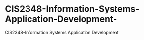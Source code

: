 # CIS2348-Information-Systems-Application-Development-
CIS2348-Information Systems Application Development 
